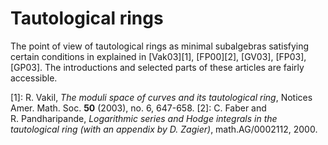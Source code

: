 # Tautological rings

The point of view of tautological rings as minimal subalgebras satisfying certain conditions in explained in [Vak03][1], [FP00][2], [GV03], [FP03], [GP03]. The introductions and selected parts of these articles are fairly accessible.

[1]: R. Vakil, *The moduli space of curves and its tautological ring*, Notices Amer. Math. Soc. **50** (2003), no. 6, 647-658.
[2]: C. Faber and R. Pandharipande, *Logarithmic series and Hodge integrals in the tautological ring (with an appendix by D. Zagier)*, math.AG/0002112, 2000.